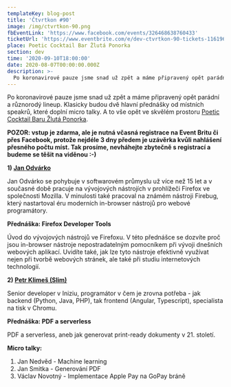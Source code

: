 ```yaml
---
templateKey: blog-post
title: 'Čtvrtkon #90'
image: /img/ctvrtkon-90.png
fbEventLink: 'https://www.facebook.com/events/326468638760433'
ticketUrl: 'https://www.eventbrite.com/e/dev-ctvrtkon-90-tickets-116196178899'
place: Poetic Cocktail Bar Žlutá Ponorka
section: dev
time: '2020-09-10T18:00:00'
date: 2020-08-07T00:00:00.000Z
description: >-
  Po koronavirové pauze jsme snad už zpět a máme připravený opět parádní a různorodý lineup. Klasicky budou dvě hlavní přednášky od místních speakrů, které doplní micro talky. A to vše opět ve skvělém prostoru Poetic Cocktail Baru Žlutá Ponorka.
---
```


Po koronavirové pauze jsme snad už zpět a máme připravený opět parádní a různorodý lineup. Klasicky budou dvě hlavní přednášky od místních speakrů, které doplní micro talky. A to vše opět ve skvělém prostoru [Poetic Cocktail Baru Žlutá Ponorka](http://www.barzlutaponorka.cz/).

**POZOR: vstup je zdarma, ale je nutná včasná registrace na Event Britu či přes Facebook, protože nejdéle 3 dny předem je uzávěrka kvůli nahlášení přesného počtu míst. Tak prosíme, nevháhejte zbytečně s registrací a budeme se těšit na viděnou :-)**

**1) [Jan Odvárko](https://www.linkedin.com/in/odvarko/)**

Jan Odvárko se pohybuje v softwarovém průmyslu už více než 15 let a v současné době pracuje na vývojových nástrojích v prohlížeči Firefox ve společnosti Mozilla. V minulosti také pracoval na známém nástroji Firebug, který nastartoval éru moderních in-browser nástrojů pro webové programátory.

**Přednáška: Firefox Developer Tools**

Úvod do vývojových nástrojů ve Firefoxu. V této přednášce se dozvíte proč jsou in-browser nástroje nepostradatelným pomocníkem při vývoji dnešních webových aplikací. Uvidíte také, jak lze tyto nástroje efektivně využívat nejen při tvorbě webových stránek, ale také při studiu internetových technologií.

**2) [Petr Klimeš (Slim)](https://www.linkedin.com/in/petr-klimeš-6342726b/)**

Senior developer v Iniziu, programátor v čem je zrovna potřeba - jak backend (Python, Java, PHP), tak frontend (Angular, Typescript), specialista na tisk v Chromu.

**Přednáška: PDF a serverless**

PDF a serverless, aneb jak generovat print-ready dokumenty v 21. století.

**Micro talky:**

1. Jan Nedvěd - Machine learning
2. Jan Smitka - Generování PDF
3. Václav Novotný - Implementace Apple Pay na GoPay bráně
